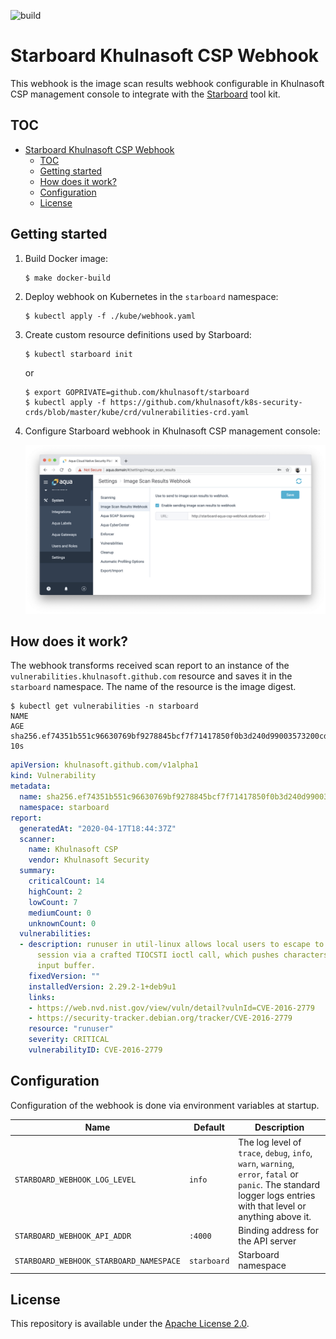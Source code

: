 ![build](https://github.com/khulnasoft/starboard-khulnasoft-csp-webhook/workflows/build/badge.svg)

# Starboard Khulnasoft CSP Webhook

This webhook is the image scan results webhook configurable in Khulnasoft CSP management console to integrate with the
[Starboard] tool kit.

## TOC

- [Starboard Khulnasoft CSP Webhook](#starboard-khulnasoft-csp-webhook)
  - [TOC](#toc)
  - [Getting started](#getting-started)
  - [How does it work?](#how-does-it-work)
  - [Configuration](#configuration)
  - [License](#license)

## Getting started

1. Build Docker image:
   ```
   $ make docker-build
   ```
2. Deploy webhook on Kubernetes in the `starboard` namespace:
   ```
   $ kubectl apply -f ./kube/webhook.yaml
   ```
3. Create custom resource definitions used by Starboard:
   ```
   $ kubectl starboard init
   ```
   or
   ```
   $ export GOPRIVATE=github.com/khulnasoft/starboard
   $ kubectl apply -f https://github.com/khulnasoft/k8s-security-crds/blob/master/kube/crd/vulnerabilities-crd.yaml
   ```
4. Configure Starboard webhook in Khulnasoft CSP management console:

   ![](docs/images/settings_webhook.png)

## How does it work?

The webhook transforms received scan report to an instance of the `vulnerabilities.khulnasoft.github.com` resource
and saves it in the `starboard` namespace. The name of the resource is the image digest.

```
$ kubectl get vulnerabilities -n starboard
NAME                                                                      AGE
sha256.ef74351b551c96630769bf9278845bcf7f71417850f0b3d240d99003573200cd   10s
```

```yaml
apiVersion: khulnasoft.github.com/v1alpha1
kind: Vulnerability
metadata:
  name: sha256.ef74351b551c96630769bf9278845bcf7f71417850f0b3d240d99003573200cd
  namespace: starboard
report:
  generatedAt: "2020-04-17T18:44:37Z"
  scanner:
    name: Khulnasoft CSP
    vendor: Khulnasoft Security
  summary:
    criticalCount: 14
    highCount: 2
    lowCount: 7
    mediumCount: 0
    unknownCount: 0
  vulnerabilities:
  - description: runuser in util-linux allows local users to escape to the parent
      session via a crafted TIOCSTI ioctl call, which pushes characters to the terminal's
      input buffer.
    fixedVersion: ""
    installedVersion: 2.29.2-1+deb9u1
    links:
    - https://web.nvd.nist.gov/view/vuln/detail?vulnId=CVE-2016-2779
    - https://security-tracker.debian.org/tracker/CVE-2016-2779
    resource: "runuser"
    severity: CRITICAL
    vulnerabilityID: CVE-2016-2779
```

## Configuration

Configuration of the webhook is done via environment variables at startup.

| Name                                    | Default     | Description                        |
| --------------------------------------- | ----------- | ---------------------------------- |
| `STARBOARD_WEBHOOK_LOG_LEVEL`           | `info`      | The log level of `trace`, `debug`, `info`, `warn`, `warning`, `error`, `fatal` or `panic`. The standard logger logs entries with that level or anything above it.
| `STARBOARD_WEBHOOK_API_ADDR`            | `:4000`     | Binding address for the API server |
| `STARBOARD_WEBHOOK_STARBOARD_NAMESPACE` | `starboard` | Starboard namespace                |

## License

This repository is available under the [Apache License 2.0](https://github.com/khulnasoft/starboard-khulnasoft-csp-webhook/blob/master/LICENSE).

[starboard]: https://github.com/khulnasoft/starboard
